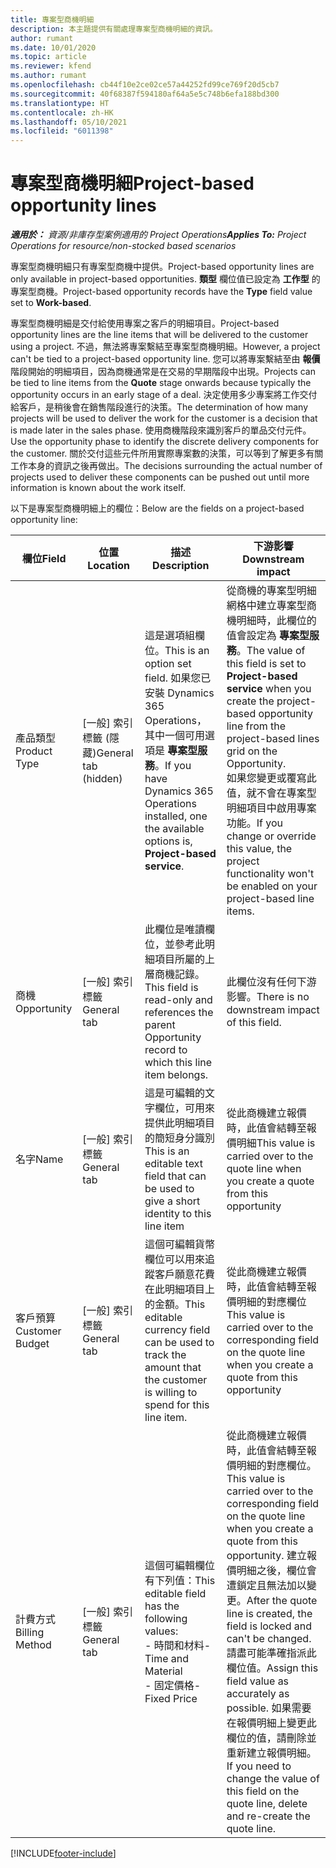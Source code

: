 ```yaml
---
title: 專案型商機明細
description: 本主題提供有關處理專案型商機明細的資訊。
author: rumant
ms.date: 10/01/2020
ms.topic: article
ms.reviewer: kfend
ms.author: rumant
ms.openlocfilehash: cb44f10e2ce02ce57a44252fd99ce769f20d5cb7
ms.sourcegitcommit: 40f68387f594180af64a5e5c748b6efa188bd300
ms.translationtype: HT
ms.contentlocale: zh-HK
ms.lasthandoff: 05/10/2021
ms.locfileid: "6011398"
---
```

# <a name="project-based-opportunity-lines"></a><span data-ttu-id="1d908-103">專案型商機明細</span><span class="sxs-lookup"><span data-stu-id="1d908-103">Project-based opportunity lines</span></span>

<span data-ttu-id="1d908-104">_**適用於：** 資源/非庫存型案例適用的 Project Operations_</span><span class="sxs-lookup"><span data-stu-id="1d908-104">_**Applies To:** Project Operations for resource/non-stocked based scenarios_</span></span>


<span data-ttu-id="1d908-105">專案型商機明細只有專案型商機中提供。</span><span class="sxs-lookup"><span data-stu-id="1d908-105">Project-based opportunity lines are only available in project-based opportunities.</span></span> <span data-ttu-id="1d908-106">**類型** 欄位值已設定為 **工作型** 的專案型商機。</span><span class="sxs-lookup"><span data-stu-id="1d908-106">Project-based opportunity records have the **Type** field value set to **Work-based**.</span></span>

<span data-ttu-id="1d908-107">專案型商機明細是交付給使用專案之客戶的明細項目。</span><span class="sxs-lookup"><span data-stu-id="1d908-107">Project-based opportunity lines are the line items that will be delivered to the customer using a project.</span></span> <span data-ttu-id="1d908-108">不過，無法將專案繫結至專案型商機明細。</span><span class="sxs-lookup"><span data-stu-id="1d908-108">However, a project can't be tied to a project-based opportunity line.</span></span> <span data-ttu-id="1d908-109">您可以將專案繫結至由 **報價** 階段開始的明細項目，因為商機通常是在交易的早期階段中出現。</span><span class="sxs-lookup"><span data-stu-id="1d908-109">Projects can be tied to line items from the **Quote** stage onwards because typically the opportunity occurs in an early stage of a deal.</span></span> <span data-ttu-id="1d908-110">決定使用多少專案將工作交付給客戶，是稍後會在銷售階段進行的決策。</span><span class="sxs-lookup"><span data-stu-id="1d908-110">The determination of how many projects will be used to deliver the work for the customer is a decision that is made later in the sales phase.</span></span> <span data-ttu-id="1d908-111">使用商機階段來識別客戶的單品交付元件。</span><span class="sxs-lookup"><span data-stu-id="1d908-111">Use the opportunity phase to identify the discrete delivery components for the customer.</span></span> <span data-ttu-id="1d908-112">關於交付這些元件所用實際專案數的決策，可以等到了解更多有關工作本身的資訊之後再做出。</span><span class="sxs-lookup"><span data-stu-id="1d908-112">The decisions surrounding the actual number of projects used to deliver these components can be pushed out until more information is known about the work itself.</span></span>

<span data-ttu-id="1d908-113">以下是專案型商機明細上的欄位：</span><span class="sxs-lookup"><span data-stu-id="1d908-113">Below are the fields on a project-based opportunity line:</span></span>

| <span data-ttu-id="1d908-114">**欄位**</span><span class="sxs-lookup"><span data-stu-id="1d908-114">**Field**</span></span> | <span data-ttu-id="1d908-115">**位置**</span><span class="sxs-lookup"><span data-stu-id="1d908-115">**Location**</span></span> | <span data-ttu-id="1d908-116">**描述**</span><span class="sxs-lookup"><span data-stu-id="1d908-116">**Description**</span></span> | <span data-ttu-id="1d908-117">**下游影響**</span><span class="sxs-lookup"><span data-stu-id="1d908-117">**Downstream impact**</span></span> |
| --- | --- | --- | --- |
| <span data-ttu-id="1d908-118">產品類型</span><span class="sxs-lookup"><span data-stu-id="1d908-118">Product Type</span></span> | <span data-ttu-id="1d908-119">[一般] 索引標籤 (隱藏)</span><span class="sxs-lookup"><span data-stu-id="1d908-119">General tab (hidden)</span></span> | <span data-ttu-id="1d908-120">這是選項組欄位。</span><span class="sxs-lookup"><span data-stu-id="1d908-120">This is an option set field.</span></span> <span data-ttu-id="1d908-121">如果您已安裝 Dynamics 365 Operations，其中一個可用選項是 **專案型服務**。</span><span class="sxs-lookup"><span data-stu-id="1d908-121">If you have Dynamics 365 Operations installed, one the available options is, **Project-based service**.</span></span>  | <span data-ttu-id="1d908-122">從商機的專案型明細網格中建立專案型商機明細時，此欄位的值會設定為 **專案型服務**。</span><span class="sxs-lookup"><span data-stu-id="1d908-122">The value of this field is set to **Project-based service** when you create the project-based opportunity line from the project-based lines grid on the Opportunity.</span></span> <br> <span data-ttu-id="1d908-123">如果您變更或覆寫此值，就不會在專案型明細項目中啟用專案功能。</span><span class="sxs-lookup"><span data-stu-id="1d908-123">If you change or override this value, the project functionality won't be enabled on your project-based line items.</span></span> |
| <span data-ttu-id="1d908-124">商機​​</span><span class="sxs-lookup"><span data-stu-id="1d908-124">Opportunity</span></span> | <span data-ttu-id="1d908-125">[一般] 索引標籤</span><span class="sxs-lookup"><span data-stu-id="1d908-125">General tab</span></span> | <span data-ttu-id="1d908-126">此欄位是唯讀欄位，並參考此明細項目所屬的上層商機記錄。</span><span class="sxs-lookup"><span data-stu-id="1d908-126">This field is read-only and references the parent Opportunity record to which this line item belongs.</span></span> | <span data-ttu-id="1d908-127">此欄位沒有任何下游影響。</span><span class="sxs-lookup"><span data-stu-id="1d908-127">There is no downstream impact of this field.</span></span> |
| <span data-ttu-id="1d908-128">名字</span><span class="sxs-lookup"><span data-stu-id="1d908-128">Name</span></span> | <span data-ttu-id="1d908-129">[一般] 索引標籤</span><span class="sxs-lookup"><span data-stu-id="1d908-129">General tab</span></span> | <span data-ttu-id="1d908-130">這是可編輯的文字欄位，可用來提供此明細項目的簡短身分識別</span><span class="sxs-lookup"><span data-stu-id="1d908-130">This is an editable text field that can be used to give a short identity to this line item</span></span> | <span data-ttu-id="1d908-131">從此商機建立報價時，此值會結轉至報價明細</span><span class="sxs-lookup"><span data-stu-id="1d908-131">This value is carried over to the quote line when you create a quote from this opportunity</span></span> |
| <span data-ttu-id="1d908-132">客戶預算</span><span class="sxs-lookup"><span data-stu-id="1d908-132">Customer Budget</span></span> | <span data-ttu-id="1d908-133">[一般] 索引標籤</span><span class="sxs-lookup"><span data-stu-id="1d908-133">General tab</span></span> | <span data-ttu-id="1d908-134">這個可編輯貨幣欄位可以用來追蹤客戶願意花費在此明細項目上的金額。</span><span class="sxs-lookup"><span data-stu-id="1d908-134">This editable currency field can be used to track the amount that the customer is willing to spend for this line item.</span></span> | <span data-ttu-id="1d908-135">從此商機建立報價時，此值會結轉至報價明細的對應欄位</span><span class="sxs-lookup"><span data-stu-id="1d908-135">This value is carried over to the corresponding field on the quote line when you create a quote from this opportunity</span></span> |
| <span data-ttu-id="1d908-136">計費方式</span><span class="sxs-lookup"><span data-stu-id="1d908-136">Billing Method</span></span> | <span data-ttu-id="1d908-137">[一般] 索引標籤</span><span class="sxs-lookup"><span data-stu-id="1d908-137">General tab</span></span> | <span data-ttu-id="1d908-138">這個可編輯欄位有下列值：</span><span class="sxs-lookup"><span data-stu-id="1d908-138">This editable field has the following values:</span></span></br><span data-ttu-id="1d908-139">- 時間和材料</span><span class="sxs-lookup"><span data-stu-id="1d908-139">- Time and Material</span></span></br><span data-ttu-id="1d908-140">- 固定價格</span><span class="sxs-lookup"><span data-stu-id="1d908-140">- Fixed Price</span></span> | <span data-ttu-id="1d908-141">從此商機建立報價時，此值會結轉至報價明細的對應欄位。</span><span class="sxs-lookup"><span data-stu-id="1d908-141">This value is carried over to the corresponding field on the quote line when you create a quote from this opportunity.</span></span> <span data-ttu-id="1d908-142">建立報價明細之後，欄位會遭鎖定且無法加以變更。</span><span class="sxs-lookup"><span data-stu-id="1d908-142">After the quote line is created, the field is locked and can't be changed.</span></span> <span data-ttu-id="1d908-143">請盡可能準確指派此欄位值。</span><span class="sxs-lookup"><span data-stu-id="1d908-143">Assign this field value as accurately as possible.</span></span> <span data-ttu-id="1d908-144">如果需要在報價明細上變更此欄位的值，請刪除並重新建立報價明細。</span><span class="sxs-lookup"><span data-stu-id="1d908-144">If you need to change the value of this field on the quote line, delete and re-create the quote line.</span></span> |


[!INCLUDE[footer-include](../includes/footer-banner.md)]